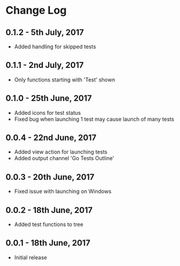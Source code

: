 # Change Log

## 0.1.2 - 5th July, 2017
- Added handling for skipped tests

## 0.1.1 - 2nd July, 2017
- Only functions starting with 'Test' shown

## 0.1.0 - 25th June, 2017
- Added icons for test status
- Fixed bug when launching 1 test may cause launch of many tests

## 0.0.4 - 22nd June, 2017
- Added view action for launching tests
- Added output channel 'Go Tests Outline'

## 0.0.3 - 20th June, 2017
- Fixed issue with launching on Windows

## 0.0.2 - 18th June, 2017
- Added test functions to tree

## 0.0.1 - 18th June, 2017
- Initial release
